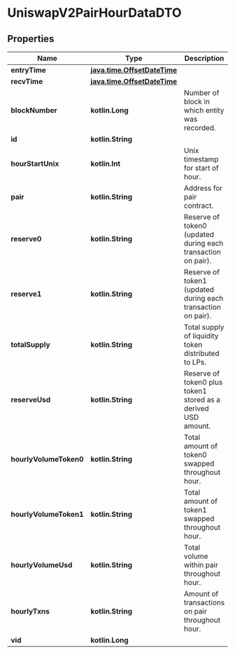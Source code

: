 
# UniswapV2PairHourDataDTO

## Properties
Name | Type | Description | Notes
------------ | ------------- | ------------- | -------------
**entryTime** | [**java.time.OffsetDateTime**](java.time.OffsetDateTime.md) |  |  [optional]
**recvTime** | [**java.time.OffsetDateTime**](java.time.OffsetDateTime.md) |  |  [optional]
**blockNumber** | **kotlin.Long** | Number of block in which entity was recorded. |  [optional]
**id** | **kotlin.String** |  |  [optional]
**hourStartUnix** | **kotlin.Int** | Unix timestamp for start of hour. |  [optional]
**pair** | **kotlin.String** | Address for pair contract. |  [optional]
**reserve0** | **kotlin.String** | Reserve of token0 (updated during each transaction on pair). |  [optional]
**reserve1** | **kotlin.String** | Reserve of token1 (updated during each transaction on pair). |  [optional]
**totalSupply** | **kotlin.String** | Total supply of liquidity token distributed to LPs. |  [optional]
**reserveUsd** | **kotlin.String** | Reserve of token0 plus token1 stored as a derived USD amount. |  [optional]
**hourlyVolumeToken0** | **kotlin.String** | Total amount of token0 swapped throughout hour. |  [optional]
**hourlyVolumeToken1** | **kotlin.String** | Total amount of token1 swapped throughout hour. |  [optional]
**hourlyVolumeUsd** | **kotlin.String** | Total volume within pair throughout hour. |  [optional]
**hourlyTxns** | **kotlin.String** | Amount of transactions on pair throughout hour. |  [optional]
**vid** | **kotlin.Long** |  |  [optional]



